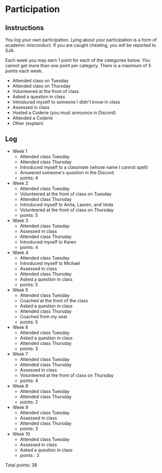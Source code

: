 Participation
=============

## Instructions ##

You log your own participation. Lying about your participation is a form of academic misconduct. If you are caught cheating, you will be reported to SJA.

Each week you may earn 1 point for each of the categories below. You cannot get more than one point per category. There is a maximum of 5 points each week.

+ Attended class on Tuesday
+ Attended class on Thursday
+ Volunteered at the front of class
+ Asked a question in class
+ Introduced myself to someone I didn't know in class
+ Assessed in class
+ Hosted a Coderie (you must announce in Discord)
+ Attended a Coderie
+ Other (explain)

## Log ##

- Week 1
	+ Attended class Tuesday
	+ Attended class Thursday
	+ Introduced myself to a classmate (whose name I cannot spell)
	+ Answered someone's question in the Discord
	+ points: 4
- Week 2
	+ Attended class Tuesday
	+ Volunteered at the front of class on Tuesday
	+ Attended class Thursday
	+ Introduced myself to Anita, Lauren, and Veda
	+ Volunteered at the front of class on Thursday
	+ points: 5
- Week 3
	+ Attended class Tuesday
	+ Assessed in class
	+ Attended class Thursday
	+ Introduced myself to Karen
	+ points: 4
- Week 4
	+ Attended class Tuesday
	+ Introduced myself to Michael
	+ Assessed in class
	+ Attended class Thursday
	+ Asked a question in class
	+ points: 5
- Week 5
	+ Attended class Tuesday
	+ Coached at the front of the class
	+ Asked a question in class
	+ Attended class Thursday
	+ Coached from my seat
	+ points: 5
- Week 6
	+ Attended class Tuesday
	+ Asked a question in class
	+ Attended class Thursday
	+ points: 3
- Week 7
	+ Attended class Tuesday
	+ Attended class Thursday
	+ Assessed in class
	+ Volunteered at the front of class on Thursday
	+ points: 4
- Week 8
	+ Attended class Tuesday
	+ Attended class Thursday
	+ points: 2
- Week 9
	+ Attended class Tuesday
	+ Assessed in class
	+ Attended class Thursday
	+ points: 3
- Week 10
	+ Attended class Tuesday
	+ Assessed in class
	+ Asked a question in class
	+ points : 3

Total points: 38

